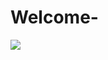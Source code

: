 # Welcome-
![](https://www.google.com/url?sa=i&url=https%3A%2F%2Fjoeschmo1of3.blogspot.com%2F2019%2F02%2Fomake-gif-anime-kaguya-sama-wa.html&psig=AOvVaw1r0BD2tOU8Bx_2lSgetv_h&ust=1651334775732000&source=images&cd=vfe&ved=0CAwQjRxqFwoTCKiks8jTufcCFQAAAAAdAAAAABAK)
